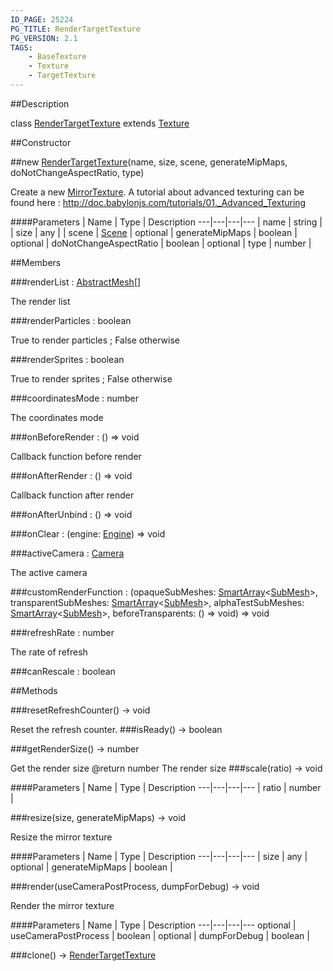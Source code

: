 ```yaml
---
ID_PAGE: 25224
PG_TITLE: RenderTargetTexture
PG_VERSION: 2.1
TAGS:
    - BaseTexture
    - Texture
    - TargetTexture
---
```

##Description

class [RenderTargetTexture](/classes/2.2/RenderTargetTexture) extends [Texture](/classes/2.2/Texture)



##Constructor

##new [RenderTargetTexture](/classes/2.2/RenderTargetTexture)(name, size, scene, generateMipMaps, doNotChangeAspectRatio, type)

Create a new [MirrorTexture](/classes/2.2/MirrorTexture).
A tutorial about advanced texturing can be found here : http://doc.babylonjs.com/tutorials/01._Advanced_Texturing

####Parameters
 | Name | Type | Description
---|---|---|---
 | name | string | 
 | size | any | 
 | scene | [Scene](/classes/2.2/Scene) | 
optional | generateMipMaps | boolean | 
optional | doNotChangeAspectRatio | boolean | 
optional | type | number | 

##Members

###renderList : [AbstractMesh](/classes/2.2/AbstractMesh)[]

The render list

###renderParticles : boolean

True to render particles ; False otherwise

###renderSprites : boolean

True to render sprites ; False otherwise

###coordinatesMode : number

The coordinates mode

###onBeforeRender : () =&gt; void

Callback function before render

###onAfterRender : () =&gt; void

Callback function after render

###onAfterUnbind : () =&gt; void



###onClear : (engine: [Engine](/classes/2.2/Engine)) =&gt; void



###activeCamera : [Camera](/classes/2.2/Camera)

The active camera

###customRenderFunction : (opaqueSubMeshes: [SmartArray](/classes/2.2/SmartArray)&lt;[SubMesh](/classes/2.2/SubMesh)&gt;, transparentSubMeshes: [SmartArray](/classes/2.2/SmartArray)&lt;[SubMesh](/classes/2.2/SubMesh)&gt;, alphaTestSubMeshes: [SmartArray](/classes/2.2/SmartArray)&lt;[SubMesh](/classes/2.2/SubMesh)&gt;, beforeTransparents: () =&gt; void) =&gt; void



###refreshRate : number

The rate of refresh

###canRescale : boolean



##Methods

###resetRefreshCounter() &rarr; void

Reset the refresh counter.
###isReady() &rarr; boolean


###getRenderSize() &rarr; number

Get the render size
@return number The render size
###scale(ratio) &rarr; void



####Parameters
 | Name | Type | Description
---|---|---|---
 | ratio | number | 

###resize(size, generateMipMaps) &rarr; void

Resize the mirror texture

####Parameters
 | Name | Type | Description
---|---|---|---
 | size | any | 
optional | generateMipMaps | boolean | 

###render(useCameraPostProcess, dumpForDebug) &rarr; void

Render the mirror texture

####Parameters
 | Name | Type | Description
---|---|---|---
optional | useCameraPostProcess | boolean | 
optional | dumpForDebug | boolean | 

###clone() &rarr; [RenderTargetTexture](/classes/2.2/RenderTargetTexture)


